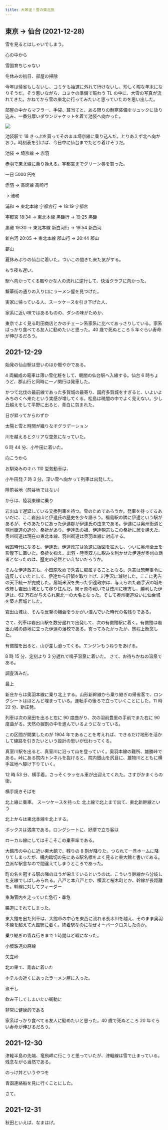 ```yaml
---
title: 大寒波！雪の東北旅
---
```


## 東京 → 仙台 (2021-12-28)

雪を見るとはしゃいでしまう。

心の中から

雪国育ちじゃない

冬休みの初日、部屋の掃除

今年は帰省もしないし、コミケも抽選に外れて行けないし、珍しく暇な年末になりそうだ。そう思いながら、コミケの準備で賑わう TL の中に、大雪の写真が流れてきた。かねてから雪の東北に行ってみたいと思っていたのを思い出した。

部屋の中からマフラー、手袋、耳当てと、ある限りの耐寒装備をリュックに放り込み、一番分厚いダウンジャケットを着て池袋へ向かった。

![](./img/1.1.jpg)

池袋駅で 18 きっぷを買ってそのまま埼京線に乗り込んだ。とりあえず北へ向かおう。時刻表を引けば、今日中に仙台までたどり着けそうだ。

池袋 → 埼京線 → 赤羽

赤羽で東北線に乗り換える。宇都宮までグリーン券を買った。

一日 5000 円を

赤羽 → 高崎線 高崎行

→ 浦和

浦和 → 東北本線 宇都宮行 → 18:19 宇都宮

宇都宮 18:34 → 東北本線 黒磯行 → 19:25 黒磯

黒磯 19:30 → 東北本線 新白河行 → 19:54 新白河

新白河 20:05 → 東北本線 郡山行 → 20:44 郡山

郡山

夏休みぶりの仙台に着いた。ついこの間きた来た気がする。

もう夜も遅い。

駅へ向かってくる賑やかな人の流れに逆行して、快活クラブに向かった。

繫華街の通りの入り口にラーメン屋を見つけた。

実家に帰っている人、スーツケースを引き下げた人、

家系に近い味ではあるものの、ダシの味がためか、

東京でよく見る町田商店とかのチェーン系家系に比べてあっさりしている。家系ばっかり食べてる友人に勧めたいと思った。40 歳で死ぬところ 5 年ぐらい寿命が伸びるだろう。

## 2021-12-29

始発の仙台駅は思いのほか賑やかである。

4 両編成の電車は薄い雪化粧をして、朝闇の仙台駅へ入線する。仙台 6 時ちょうど、郡山行と同時に一ノ関行は発車した。

かつて北伐の最前線であった多賀城の最寄り、国府多賀城をすぎると、いよいよみちのくへ来たという実感が増してくる。松島は暁闇の中でよく見えない。少し丘越えをして平野に出ると、青白に包まれた。

日が昇ってからわずか

太陽と雪と時間が織りなすグラデーション

川を越えるとクリアな空気になっていた。

6 時 44 分、小牛田に着いた。

向こうから

お馴染みのキハ 110 型気動車は、

小牛田発 7 時 3 分。深い雪へ向かって列車は出発した。

陸前谷地（前谷地ではない）

からは、陸羽東線に乗り

岩出山で遅延している交換列車を待つ。雪のためであろうか。発車を待ってるあいだに、ここ岩出山と伊達氏の歴史を少々語ろう。福島駅の隣に伊達という駅があるが、そのあたりにあった伊達郡が伊達氏の由来である。伊達には奥州街道と羽州街道の追分、桑折があり、伊達氏の祖、伊達朝宗もこの桑折に居を構えた。奥州街道は現在の東北本線、羽州街道は奥羽本線に対応する。

戦国時代になると、伊達氏、伊達政宗は急速に版図を拡大し、ついに奥州全土を影響下に置いた。桑折を抑え、出羽・陸奥双方に睨みを利かせた伊達が奥州の覇者となったのは、歴史の必然といえないだろうか。

そんな伊達政宗も、小田原攻めで秀吉に服属することとなる。秀吉は惣無事令に違反していたとして、伊達から旧領を取り上げ、岩手沢に減封した。ここに秀吉の天下統一が完成した。居城米沢を失った伊達政宗は、与えられた岩手沢の城を改修し岩出山城として移り住んだ。関ヶ原の戦いでは徳川に味方し、勝利した伊達は、62 万石が与えられ東北一の大名となった。そして奥州街道沿いに仙台城を築き居城とした。

岩出山城は、そんな反撃の機会をうかがい潜んでいた時代の名残りである。

さて、列車は岩出山駅を数分遅れで出発して、次の有備館駅に着く。有備館は岩出山城の跡地に立った伊達の藩校である。寄ってみたかったが、旅程上断念した。

有備館を出ると、山が差し迫ってくる。エンジンもうねりをあげる。

8 時 15 分、定刻より 3 分遅れで鳴子温泉に着いた。
さて、お待ちかねの温泉である。

調査済みだ。

最上

新庄からは奥羽本線に乗り北上する。山形新幹線から乗り継ぎの帰省客で、ロングシートはほとんど埋まっている。運転手の後ろで立っていくことにした。11 時 22 分、新庄発。

列車は次の泉田を出ると左に 90 度曲がり、次の羽前豊里の手前でまた右に 90 度曲がる。天然の掘割の中を進んでいるようになっている。

この区間が開業したのが 1904 年であることを考えれば、できるだけ地形を活かして線路を引きたいという設計の思いが伝わってくる。

真室川駅を出ると、真室川に沿って山を登っていく。奥羽本線の難所、雄勝峠である。峠にある院内トンネルを抜けると、院内銀山を尻目に、雄物川とともに横手盆地へ駆け下りていく。

12 時 53 分、横手着。さっそくラッセル車が出迎えてくれた。さすがかまくらの街。

横手焼きそばを

北上線に乗車。
スーツケースを持った
北上線で北上まで出て、東北新幹線という

北上からは東北本線を北上する。

ボックスは満席である。ロングシートに、好摩で立ち客は

ローカル線にしてはそこそこの乗車率である。

大館市の中心に近い東大館で、残りの 8 割が降りた。つられて一旦ホームに降りてしまったが、構内踏切の先にある駅名標をよく見ると東大館と書いてある。立派な駅舎なので間違えてしまうところであった。

町の名を冠する駅の隣のほうが栄えているというのは、こういう幹線から分岐した支線でしばしみられる。八戸と本八戸とか、横浜と桜木町とか、幹線が長距離を。幹線に対してフィーダー

東海管内を走っていた急行・準急

脇道にそれてしまった。

東大館を出た列車は、大館市の中心を東西に流れる長木川を越え、そのまま奥羽本線を超えて大館駅に着く。終着駅なのになぜオーバークロスしたのか。

乗り継ぎの青森行きまで 1 時間ほど暇になった。

小坂鉄道の廃線

矢立峠

北の果て、青森に着いた

ホテルの近くにあったラーメン屋に入った。

煮干し

飲み干してしまいたい衝動に

非常に健康的である

家系ばっかり食べてる友人に勧めたいと思った。40 歳で死ぬところ 20 年ぐらい寿命が伸びるだろう。

## 2021-12-30

津軽半島の先端、竜飛岬に行こうと思っていたが、津軽線は雪で止まっている。残念ながら当然である。

のっけ丼というやつを

青函連絡船を見に行くことにした。

さて、

## 2021-12-31

秋田といえば、なまはげ。
